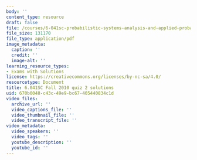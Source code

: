 ```yaml
---
body: ''
content_type: resource
draft: false
file: /courses/6-041sc-probabilistic-systems-analysis-and-applied-probability-fall-2013/mit6_041scf13_quiz02_sol.pdf
file_size: 131170
file_type: application/pdf
image_metadata:
  caption: ''
  credit: ''
  image-alt: ''
learning_resource_types:
- Exams with Solutions
license: https://creativecommons.org/licenses/by-nc-sa/4.0/
resourcetype: Document
title: 6.041SC Fall 2010 quiz 2 solutions
uid: 670b0048-c43c-49e9-bc67-405440834c1d
video_files:
  archive_url: ''
  video_captions_file: ''
  video_thumbnail_file: ''
  video_transcript_file: ''
video_metadata:
  video_speakers: ''
  video_tags: ''
  youtube_description: ''
  youtube_id: ''
---
```


